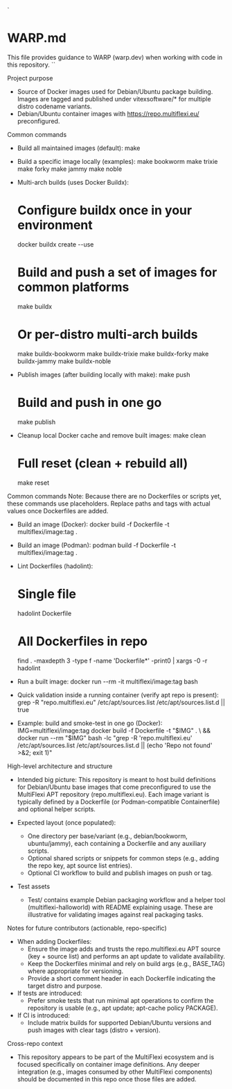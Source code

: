 `
# WARP.md

This file provides guidance to WARP (warp.dev) when working with code in this repository.
``

Project purpose
- Source of Docker images used for Debian/Ubuntu package building. Images are tagged and published under vitexsoftware/* for multiple distro codename variants.
- Debian/Ubuntu container images with https://repo.multiflexi.eu/ preconfigured.

Common commands
- Build all maintained images (default):
  make

- Build a specific image locally (examples):
  make bookworm
  make trixie
  make forky
  make jammy
  make noble

- Multi-arch builds (uses Docker Buildx):
  # Configure buildx once in your environment
  docker buildx create --use
  # Build and push a set of images for common platforms
  make buildx
  # Or per-distro multi-arch builds
  make buildx-bookworm
  make buildx-trixie
  make buildx-forky
  make buildx-jammy
  make buildx-noble

- Publish images (after building locally with make):
  make push
  # Build and push in one go
  make publish

- Cleanup local Docker cache and remove built images:
  make clean
  # Full reset (clean + rebuild all)
  make reset

Common commands
Note: Because there are no Dockerfiles or scripts yet, these commands use placeholders. Replace paths and tags with actual values once Dockerfiles are added.

- Build an image (Docker):
  docker build -f Dockerfile -t multiflexi/image:tag .

- Build an image (Podman):
  podman build -f Dockerfile -t multiflexi/image:tag .

- Lint Dockerfiles (hadolint):
  # Single file
  hadolint Dockerfile
  # All Dockerfiles in repo
  find . -maxdepth 3 -type f -name 'Dockerfile*' -print0 | xargs -0 -r hadolint

- Run a built image:
  docker run --rm -it multiflexi/image:tag bash

- Quick validation inside a running container (verify apt repo is present):
  grep -R "repo.multiflexi.eu" /etc/apt/sources.list /etc/apt/sources.list.d || true

- Example: build and smoke-test in one go (Docker):
  IMG=multiflexi/image:tag
  docker build -f Dockerfile -t "$IMG" . \
    && docker run --rm "$IMG" bash -lc "grep -R 'repo.multiflexi.eu' /etc/apt/sources.list /etc/apt/sources.list.d || (echo 'Repo not found' >&2; exit 1)"

High-level architecture and structure
- Intended big picture: This repository is meant to host build definitions for Debian/Ubuntu base images that come preconfigured to use the MultiFlexi APT repository (repo.multiflexi.eu). Each image variant is typically defined by a Dockerfile (or Podman-compatible Containerfile) and optional helper scripts.
- Expected layout (once populated):
  - One directory per base/variant (e.g., debian/bookworm, ubuntu/jammy), each containing a Dockerfile and any auxiliary scripts.
  - Optional shared scripts or snippets for common steps (e.g., adding the repo key, apt source list entries).
  - Optional CI workflow to build and publish images on push or tag.

- Test assets
  - Test/ contains example Debian packaging workflow and a helper tool (multiflexi-halloworld) with README explaining usage. These are illustrative for validating images against real packaging tasks.

Notes for future contributors (actionable, repo-specific)
- When adding Dockerfiles:
  - Ensure the image adds and trusts the repo.multiflexi.eu APT source (key + source list) and performs an apt update to validate availability.
  - Keep the Dockerfiles minimal and rely on build args (e.g., BASE_TAG) where appropriate for versioning.
  - Provide a short comment header in each Dockerfile indicating the target distro and purpose.
- If tests are introduced:
  - Prefer smoke tests that run minimal apt operations to confirm the repository is usable (e.g., apt update; apt-cache policy PACKAGE).
- If CI is introduced:
  - Include matrix builds for supported Debian/Ubuntu versions and push images with clear tags (distro + version).

Cross-repo context
- This repository appears to be part of the MultiFlexi ecosystem and is focused specifically on container image definitions. Any deeper integration (e.g., images consumed by other MultiFlexi components) should be documented in this repo once those files are added.

